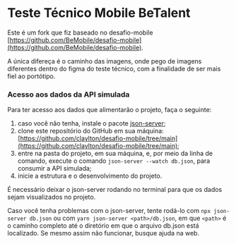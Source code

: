 # Teste Técnico Mobile BeTalent

Este é um fork  que fiz baseado no desafio-mobile [https://github.com/BeMobile/desafio-mobile](https://github.com/BeMobile/desafio-mobile).

A única difereça é o caminho das imagens, onde pego de imagens diferentes dentro do figma do teste técnico, com a finalidade de ser mais fiel ao portótipo.

### Acesso aos dados da API simulada

Para ter acesso aos dados que alimentarão o projeto, faça o seguinte:

1. caso você não tenha, instale o pacote [json-server](https://github.com/typicode/json-server);
2. clone este repositório do GitHub em sua máquina: [https://github.com/claylton/desafio-mobile/tree/main](https://github.com/claylton/desafio-mobile/tree/main);
3. entre na pasta do projeto, em sua máquina, e, por meio da linha de comando, execute o comando `json-server --watch db.json`, para consumir a API simulada;
4. inicie a estrutura e o desenvolvimento do projeto.

É necessário deixar o json-server rodando no terminal para que os dados sejam visualizados no projeto.

Caso você tenha problemas com o json-server, tente rodá-lo com `npx json-server db.json` ou 
com `yarn json-server <path>/db.json`, em que `<path>` é o caminho completo até o diretório em que o arquivo db.json está localizado. Se mesmo assim não funcionar, busque ajuda na web.

